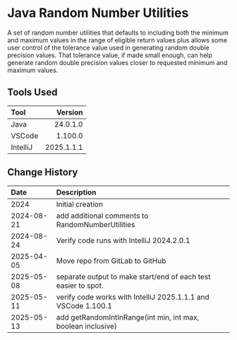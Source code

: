 # Java Random Number Utilities

A set of random number utilities that defaults to including both the minimum and maximum values 
in the range of eligible return values plus allows some user control of the tolerance value used in
generating random double precision values. 
That tolerance value, if made small enough, can help generate random double precision values closer to
requested minimum and maximum values.

## Tools Used

| Tool     |    Version |
|:---------|-----------:|
| Java     |   24.0.1.0 |
| VSCode   |    1.100.0 |
| IntelliJ | 2025.1.1.1 |

## Change History

| Date       | Description                                                    |
|:-----------|:---------------------------------------------------------------|
| 2024       | Initial creation                                               |
| 2024-08-21 | add additional comments to RandomNumberUtilities               |
| 2024-08-24 | Verify code runs with IntelliJ 2024.2.0.1                      |
| 2025-04-05 | Move repo from GitLab to GitHub                                |
| 2025-05-08 | separate output to make start/end of each test easier to spot. |
| 2025-05-11 | verify code works with IntelliJ 2025.1.1.1 and VSCode 1.100.1  |
| 2025-05-13 | add getRandomIntInRange(int min, int max, boolean inclusive)   |
